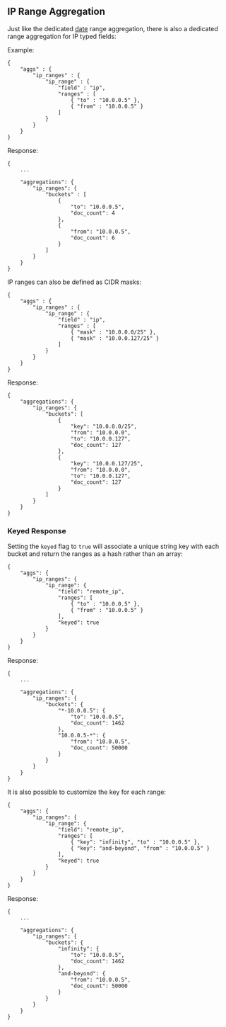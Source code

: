 ## IP Range Aggregation

Just like the dedicated [date](search-aggregations-bucket-daterange-aggregation.html) range aggregation, there is also a dedicated range aggregation for IP typed fields:

Example:
    
    
    {
        "aggs" : {
            "ip_ranges" : {
                "ip_range" : {
                    "field" : "ip",
                    "ranges" : [
                        { "to" : "10.0.0.5" },
                        { "from" : "10.0.0.5" }
                    ]
                }
            }
        }
    }

Response:
    
    
    {
        ...
    
        "aggregations": {
            "ip_ranges": {
                "buckets" : [
                    {
                        "to": "10.0.0.5",
                        "doc_count": 4
                    },
                    {
                        "from": "10.0.0.5",
                        "doc_count": 6
                    }
                ]
            }
        }
    }

IP ranges can also be defined as CIDR masks:
    
    
    {
        "aggs" : {
            "ip_ranges" : {
                "ip_range" : {
                    "field" : "ip",
                    "ranges" : [
                        { "mask" : "10.0.0.0/25" },
                        { "mask" : "10.0.0.127/25" }
                    ]
                }
            }
        }
    }

Response:
    
    
    {
        "aggregations": {
            "ip_ranges": {
                "buckets": [
                    {
                        "key": "10.0.0.0/25",
                        "from": "10.0.0.0",
                        "to": "10.0.0.127",
                        "doc_count": 127
                    },
                    {
                        "key": "10.0.0.127/25",
                        "from": "10.0.0.0",
                        "to": "10.0.0.127",
                        "doc_count": 127
                    }
                ]
            }
        }
    }

### Keyed Response

Setting the `keyed` flag to `true` will associate a unique string key with each bucket and return the ranges as a hash rather than an array:
    
    
    {
        "aggs": {
            "ip_ranges": {
                "ip_range": {
                    "field": "remote_ip",
                    "ranges": [
                        { "to" : "10.0.0.5" },
                        { "from" : "10.0.0.5" }
                    ],
                    "keyed": true
                }
            }
        }
    }

Response:
    
    
    {
        ...
    
        "aggregations": {
            "ip_ranges": {
                "buckets": {
                    "*-10.0.0.5": {
                        "to": "10.0.0.5",
                        "doc_count": 1462
                    },
                    "10.0.0.5-*": {
                        "from": "10.0.0.5",
                        "doc_count": 50000
                    }
                }
            }
        }
    }

It is also possible to customize the key for each range:
    
    
    {
        "aggs": {
            "ip_ranges": {
                "ip_range": {
                    "field": "remote_ip",
                    "ranges": [
                        { "key": "infinity", "to" : "10.0.0.5" },
                        { "key": "and-beyond", "from" : "10.0.0.5" }
                    ],
                    "keyed": true
                }
            }
        }
    }

Response:
    
    
    {
        ...
    
        "aggregations": {
            "ip_ranges": {
                "buckets": {
                    "infinity": {
                        "to": "10.0.0.5",
                        "doc_count": 1462
                    },
                    "and-beyond": {
                        "from": "10.0.0.5",
                        "doc_count": 50000
                    }
                }
            }
        }
    }
